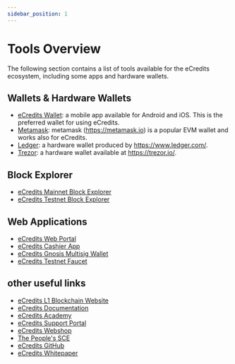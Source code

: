 ```yaml
---
sidebar_position: 1
---
```

# Tools Overview

The following section contains a list of tools available for the eCredits ecosystem, including some apps and hardware wallets.

## Wallets & Hardware Wallets

- [eCredits Wallet](https://link.ecredits.com/app/install): a mobile app available for Android and iOS. This is the preferred wallet for using eCredits.
- [Metamask](/docs/tools/metamask.md): metamask (<https://metamask.io>) is a popular EVM wallet and works also for eCredits. 
- [Ledger](/docs/tools/ledger_hardware_wallet): a hardware wallet produced by <https://www.ledger.com/>.
- [Trezor](/docs/tools/trezor_hardware_wallet): a hardware wallet available at <https://trezor.io/>.

## Block Explorer

- [eCredits Mainnet Block Explorer](https://explorer.ecredits.com/)
- [eCredits Testnet Block Explorer](https://explorer.tst.ecredits.com/)

## Web Applications

- [eCredits Web Portal](https://portal.ecredits.com/)
- [eCredits Cashier App](https://cashier.ecredits.com/)
- [eCredits Gnosis Multisig Wallet](https://multisig.ecredits.com)
- [eCredits Testnet Faucet](https://faucet.tst.ecredits.com/)

## other useful links

- [eCredits L1 Blockchain Website](https://chain.ecredits.com/)
- [eCredits Documentation](https://docs.ecredits.com)
- [eCredits Academy](https://academy.ecredits.com/)
- [eCredits Support Portal](https://support.ecredits.com/)
- [eCredits Webshop](https://shop.ecredits.com/)
- [The People's SCE](https://thesce.org/)
- [eCredits GitHub](https://github.com/eCredits)
- [eCredits Whitepaper](https://github.com/eCredits/whitepaper)